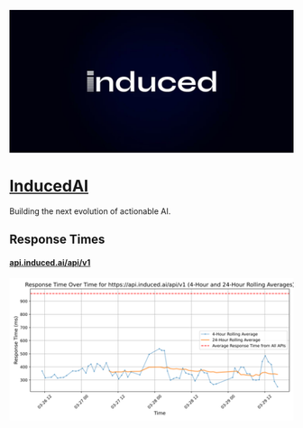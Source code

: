 [![Visit InducedAI](imagePreview.jpg)](https://induced.ai)

# [InducedAI](https://induced.ai)

Building the next evolution of actionable AI.

## Response Times

#### [api.induced.ai/api/v1](https://api.induced.ai/api/v1)

![api.induced.ai/api/v1](response-time-charts/6170692e696e64756365642e61692f6170692f7631.svg)
